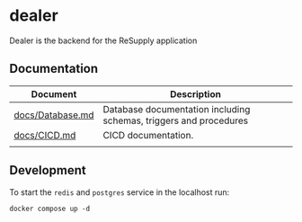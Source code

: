 # dealer
Dealer is the backend for the ReSupply application

## Documentation

| Document                             | Description                                                  |
| ------------------------------------ | ------------------------------------------------------------ |
| [docs/Database.md](docs/Database.md) | Database documentation including schemas, triggers and procedures |
| [docs/CICD.md](docs/CICD.md)         | CICD documentation.                                          |
|                                      |                                                              |

## Development

To start the `redis` and `postgres` service in the localhost run:

```shell
docker compose up -d
```

